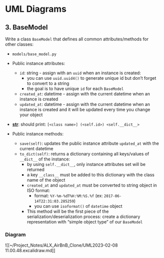 # UML Diagrams

## 3. BaseModel

Write a class `BaseModel` that defines all common attributes/methods for other classes:

   - `models/base_model.py`
   - Public instance attributes:
       - `id`: string - assign with an `uuid` when an instance is created:
          - you can use `uuid.uuid4()` to generate unique id but don’t forget to convert to a string
          - the goal is to have unique `id` for each `BaseModel`
       - `created_at`: datetime - assign with the current datetime when an instance is created
       - `updated_at`: datetime - assign with the current datetime when an instance is created and it will be updated every time you change your object
       
   - <u>__str__</u>: should print: `[<class name>] (<self.id>) <self.__dict__>`
    
   - Public instance methods:
       - `save(self)`: updates the public instance attribute `updated_at` with the current datetime
       - `to_dict(self)`: returns a dictionary containing all keys/values of `__dict__` of the instance:
           - by using `self.__dict__`, only instance attributes set will be returned
           - a key `__class__` must be added to this dictionary with the class name of the object
           - `created_at` and `updated_at` must be converted to string object in ISO format:
               - format: `%Y-%m-%dT%H:%M:%S.%f` (ex: `2017-06-14T22:31:03.285259`)
               - you can use `isoformat()` of `datetime` object
           - This method will be the first piece of the serialization/deserialization process: create a dictionary representation with “simple object type” of our `BaseModel`

### Diagram
![[~/Project_Notes/ALX_AirBnB_Clone/UML2023-02-08 11.00.48.excalidraw.md]]
